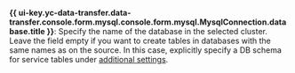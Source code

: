 **{{ ui-key.yc-data-transfer.data-transfer.console.form.mysql.console.form.mysql.MysqlConnection.database.title }}**: Specify the name of the database in the selected cluster. Leave the field empty if you want to create tables in databases with the same names as on the source. In this case, explicitly specify a DB schema for service tables under [additional settings](../../../../../data-transfer/operations/endpoint/target/mysql.md#additional-settings).
